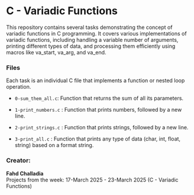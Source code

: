 # C - Variadic Functions

This repository contains several tasks demonstrating the concept of variadic functions in C programming. It covers various implementations of variadic functions, including handling a variable number of arguments, printing different types of data, and processing them efficiently using macros like va_start, va_arg, and va_end.

### Files 

Each task is an individual C file that implements a function or nested loop operation.

- `0-sum_them_all.c`: 
  Function that returns the sum of all its parameters.

- `1-print_numbers.c` : 
  Function that prints numbers, followed by a new line.

- `2-print_strings.c` : 
  Function that prints strings, followed by a new line.

- `3-print_all.c` : 
  Function that prints any type of data (char, int, float, string) based on a format string.

### Creator:

**Fahd Challadia**  
Projects from the week: 17-March 2025 - 23-March 2025 (C - Variadic Functions)